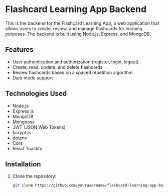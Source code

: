 # Flashcard Learning App Backend

This is the backend for the Flashcard Learning App, a web application that allows users to create, review, and manage flashcards for learning purposes. The backend is built using Node.js, Express, and MongoDB.

## Features

- User authentication and authorization (register, login, logout)
- Create, read, update, and delete flashcards
- Review flashcards based on a spaced repetition algorithm
- Dark mode support

## Technologies Used

- Node.js
- Express.js
- MongoDB
- Mongoose
- JWT (JSON Web Tokens)
- bcrypt.js
- dotenv
- Cors
- React Toastify

## Installation

1. Clone the repository:
   ```bash
   git clone https://github.com/yourusername/flashcard-learning-app-backend.git

 
